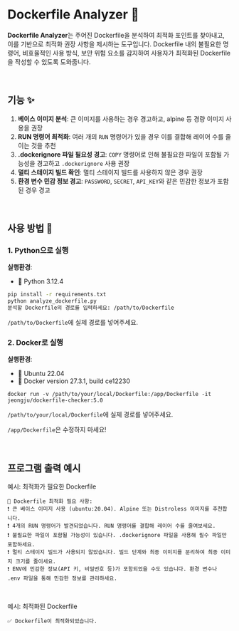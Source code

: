 # Dockerfile Analyzer 🐳

**Dockerfile Analyzer**는 주어진 Dockerfile을 분석하여 최적화 포인트를 찾아내고, 이를 기반으로 최적화 권장 사항을 제시하는 도구입니다. Dockerfile 내의 불필요한 명령어, 비효율적인 사용 방식, 보안 위험 요소를 감지하여 사용자가 최적화된 Dockerfile을 작성할 수 있도록 도와줍니다.

<br>

## 기능 ✨
1. **베이스 이미지 분석**: 큰 이미지를 사용하는 경우 경고하고, alpine 등 경량 이미지 사용을 권장
2. **RUN 명령어 최적화**: 여러 개의 `RUN` 명령어가 있을 경우 이를 결합해 레이어 수를 줄이는 것을 추천
3. **.dockerignore 파일 필요성 경고**: `COPY` 명령어로 인해 불필요한 파일이 포함될 가능성을 경고하고 `.dockerignore` 사용 권장
4. **멀티 스테이지 빌드 확인**: 멀티 스테이지 빌드를 사용하지 않은 경우 권장
5. **환경 변수 민감 정보 경고**: `PASSWORD`, `SECRET`, `API_KEY`와 같은 민감한 정보가 포함된 경우 경고

<br>

## 사용 방법 🚀


### 1. Python으로 실행

**실행환경**: 
- 🐍 Python 3.12.4

```bash
pip install -r requirements.txt
python analyze_dockerfile.py
분석할 Dockerfile의 경로를 입력하세요: /path/to/Dockerfile
```
`/path/to/Dockerfile`에 실제 경로를 넣어주세요.

### 2. Docker로 실행

**실행환경**: 
- 🐧 Ubuntu 22.04
- 🐋 Docker version 27.3.1, build ce12230

```
docker run -v /path/to/your/local/Dockerfile:/app/Dockerfile -it jeongju/dockerfile-checker:5.0
```
`/path/to/your/local/Dockerfile`에 실제 경로를 넣어주세요.

`/app/Dockerfile`은 수정하지 마세요!

<br>

## 프로그램 출력 예시

예시: 최적화가 필요한 Dockerfile
```
🐳 Dockerfile 최적화 필요 사항:
❗ 큰 베이스 이미지 사용 (ubuntu:20.04). Alpine 또는 Distroless 이미지를 추천합니다.
❗ 4개의 RUN 명령어가 발견되었습니다. RUN 명령어를 결합해 레이어 수를 줄여보세요.
❗ 불필요한 파일이 포함될 가능성이 있습니다. .dockerignore 파일을 사용해 필수 파일만 포함하세요.
❗ 멀티 스테이지 빌드가 사용되지 않았습니다. 빌드 단계와 최종 이미지를 분리하여 최종 이미지 크기를 줄이세요.
❗ ENV에 민감한 정보(API 키, 비밀번호 등)가 포함되었을 수도 있습니다. 환경 변수나 .env 파일을 통해 민감한 정보를 관리하세요.
```

<br>

예시: 최적화된 Dockerfile
```
✅ Dockerfile이 최적화되었습니다.
```
